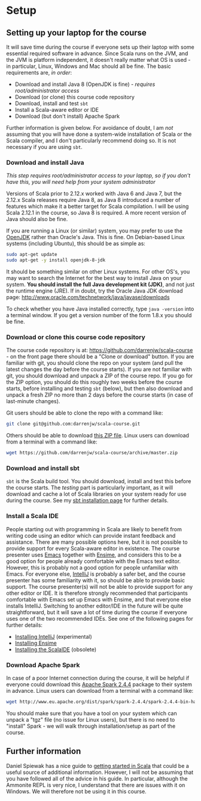 # Setup

## Setting up your laptop for the course

It will save time during the course if everyone sets up their laptop with some essential required software in advance. Since Scala runs on the JVM, and the JVM is platform independent, it doesn't really matter what OS is used - in particular, Linux, Windows and Mac should all be fine. The basic requirements are, *in order*:

* Download and install Java 8 (OpenJDK is fine) - *requires root/administrator access*
* Download (or clone) this course code repository
* Download, install and test `sbt`
* Install a Scala-aware editor or IDE
* Download (but don't install) Apache Spark

Further information is given below. For avoidance of doubt, I am *not* assuming that you will have done a system-wide installation of Scala or the Scala compiler, and I don't particularly recommend doing so. It is not necessary if you are using `sbt`.

### Download and install Java

*This step requires root/administrator access to your laptop, so if you don't have this, you will need help from your system administrator*

Versions of Scala prior to 2.12.x worked with Java 6 and Java 7, but the 2.12.x Scala releases require Java 8, as Java 8 introduced a number of features which make it a better target for Scala compilation. I will be using Scala 2.12.1 in the course, so Java 8 is required. A more recent version of Java should also be fine.

If you are running a Linux (or similar) system, you may prefer to use the [OpenJDK](http://openjdk.java.net/) rather than Oracle's Java. This is fine. On Debian-based Linux systems (including Ubuntu), this should be as simple as:
```bash
sudo apt-get update
sudo apt-get -y install openjdk-8-jdk
```
It should be something similar on other Linux systems. For other OS's, you may want to search the Internet for the best way to install Java on your system. **You should install the full Java development kit (JDK)**, and not just the runtime engine (JRE). If in doubt, try the Oracle Java JDK download page: http://www.oracle.com/technetwork/java/javase/downloads

To check whether you have Java installed correctly, type `java -version` into a terminal window. If you get a version number of the form 1.8.x you should be fine.

### Download or clone this course code repository

The course code repository is at: https://github.com/darrenjw/scala-course - on the front page there should be a "Clone or download" button. If you are familiar with git, you should clone the repo on your system (and pull the latest changes the day before the course starts). If you are not familiar with git, you should download and unpack a ZIP of the course repo. If you go for the ZIP option, you should do this roughly two weeks before the course starts, before installing and testing `sbt` (below), but then also download and unpack a fresh ZIP no more than 2 days before the course starts (in case of last-minute changes).

Git users should be able to clone the repo with a command like:
```bash
git clone git@github.com:darrenjw/scala-course.git
```
Others should be able to download [this ZIP file](https://github.com/darrenjw/scala-course/archive/master.zip). Linux users can download from a terminal with a command like:
```bash
wget https://github.com/darrenjw/scala-course/archive/master.zip
```

### Download and install sbt

`sbt` is the Scala build tool. You should download, install and test this before the course starts. The *testing* part is particularly important, as it will download and cache a lot of Scala libraries on your system ready for use during the course. See my [sbt installation page](sbt/Readme.md) for further details.

### Install a Scala IDE

People starting out with programming in Scala are likely to benefit from writing code using an editor which can provide instant feedback and assistance. There are many possible options here, but it is not possible to provide support for every Scala-aware editor in existence. The course presenter uses [Emacs](https://www.gnu.org/software/emacs/) together with [Ensime](http://ensime.org/editors/emacs/install/), and considers this to be a good option for people already comfortable with the Emacs text editor. However, this is probably not a good option for people unfamiliar with Emacs. For everyone else, [IntelliJ](IntelliJ.md) is probably a safer bet, and the course presenter has some familiarity with it, so should be able to provide basic support. The course presenter(s) will not be able to provide support for any other editor or IDE. It is therefore strongly recommended that participants comfortable with Emacs set up Emacs with Ensime, and that everyone else installs IntelliJ. Switching to another editor/IDE in the future will be quite straightforward, but it will save a lot of time during the course if everyone uses one of the two recommended IDEs. See one of the following pages for further details:

* [Installing IntelliJ](IntelliJ.md) (experimental)
* [Installing Ensime](Ensime.md)
* [Installing the ScalaIDE](ScalaIDE.md) (obsolete)

### Download Apache Spark

In case of a poor Internet connection during the course, it will be helpful if everyone could download this [Apache Spark 2.4.4](http://www.eu.apache.org/dist/spark/spark-2.4.4/spark-2.4.4-bin-hadoop2.7.tgz) package to their system in advance. Linux users can download from a terminal with a command like:
```bash
wget http://www.eu.apache.org/dist/spark/spark-2.4.4/spark-2.4.4-bin-hadoop2.7.tgz
```
You should make sure that you have a tool on your system which can unpack a "tgz" file (no issue for Linux users), but there is no need to "install" Spark - we will walk through installation/setup as part of the course.

## Further information

Daniel Spiewak has a nice guide to [getting started in Scala](https://gist.github.com/djspiewak/cb72c41ac335a3a9b28b3307be04aa43) that could be a useful source of additional information. However, I will not be assuming that you have followed all of the advice in his guide. In particular, although the Ammonite REPL is very nice, I understand that there are issues with it on Windows. We will therefore not be using it in this course.



